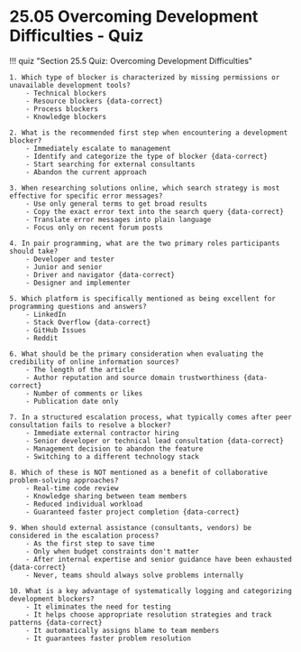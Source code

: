 # 25.05 Overcoming Development Difficulties - Quiz

!!! quiz "Section 25.5 Quiz: Overcoming Development Difficulties"

    1. Which type of blocker is characterized by missing permissions or unavailable development tools?
        - Technical blockers
        - Resource blockers {data-correct}
        - Process blockers
        - Knowledge blockers

    2. What is the recommended first step when encountering a development blocker?
        - Immediately escalate to management
        - Identify and categorize the type of blocker {data-correct}
        - Start searching for external consultants
        - Abandon the current approach

    3. When researching solutions online, which search strategy is most effective for specific error messages?
        - Use only general terms to get broad results
        - Copy the exact error text into the search query {data-correct}
        - Translate error messages into plain language
        - Focus only on recent forum posts

    4. In pair programming, what are the two primary roles participants should take?
        - Developer and tester
        - Junior and senior
        - Driver and navigator {data-correct}
        - Designer and implementer

    5. Which platform is specifically mentioned as being excellent for programming questions and answers?
        - LinkedIn
        - Stack Overflow {data-correct}
        - GitHub Issues
        - Reddit

    6. What should be the primary consideration when evaluating the credibility of online information sources?
        - The length of the article
        - Author reputation and source domain trustworthiness {data-correct}
        - Number of comments or likes
        - Publication date only

    7. In a structured escalation process, what typically comes after peer consultation fails to resolve a blocker?
        - Immediate external contractor hiring
        - Senior developer or technical lead consultation {data-correct}
        - Management decision to abandon the feature
        - Switching to a different technology stack

    8. Which of these is NOT mentioned as a benefit of collaborative problem-solving approaches?
        - Real-time code review
        - Knowledge sharing between team members
        - Reduced individual workload
        - Guaranteed faster project completion {data-correct}

    9. When should external assistance (consultants, vendors) be considered in the escalation process?
        - As the first step to save time
        - Only when budget constraints don't matter
        - After internal expertise and senior guidance have been exhausted {data-correct}
        - Never, teams should always solve problems internally

    10. What is a key advantage of systematically logging and categorizing development blockers?
        - It eliminates the need for testing
        - It helps choose appropriate resolution strategies and track patterns {data-correct}
        - It automatically assigns blame to team members
        - It guarantees faster problem resolution
